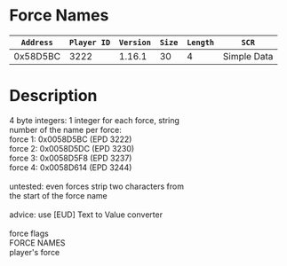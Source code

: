 # Force Names

| `Address` | `Player ID` | `Version` | `Size` | `Length` | `SCR` |
| ---------- | ----------- | --------- | ------ | -------- | ---- |
| 0x58D5BC | 3222 | 1.16.1 | 30 | 4 | Simple Data |

# Description

4 byte integers: 1 integer for each force, string<br>number of the name per force:<br>	force 1: 0x0058D5BC (EPD 3222)<br>	force 2: 0x0058D5DC (EPD 3230)<br>	force 3: 0x0058D5F8 (EPD 3237)<br>	force 4: 0x0058D614 (EPD 3244)<br><br>untested: even forces strip two characters from<br>the start of the force name<br><br>advice: use [EUD] Text to Value converter<br><br>force flags<br>FORCE NAMES<br>player's force